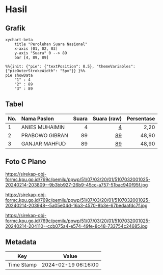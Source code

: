 # Hasil

## Grafik

```mermaid
xychart-beta
    title "Perolehan Suara Nasional"
    x-axis [01, 02, 03]
    y-axis "Suara" 0 --> 89
    bar [4, 89, 89]
```

```mermaid
%%{init: {"pie": {"textPosition": 0.5}, "themeVariables": {"pieOuterStrokeWidth": "5px"}} }%%
pie showData
    "1" : 4
    "2" : 89
    "3" : 89
```

## Tabel

| No. | Nama Paslon    | Suara | Suara (raw) | Persentase |
|:--- |:-------------- | -----:| -----------:| ----------:|
| 1   | ANIES MUHAIMIN | 4     | [4][p-1]    | 2,20       |
| 2   | PRABOWO GIBRAN | 89    | [89][p-2]   | 48,90      |
| 3   | GANJAR MAHFUD  | 89    | [89][p-3]   | 48,90      |


[p-1]: https://github.com/gigit-pemilu/pemilu-2024/blob/main/pilpres/hitung-suara/sub/51-bali/sub/07-karangasem/sub/03-manggis/sub/2001-gegelang/sub/025-tps/sub/paslon-1.txt
[p-2]: https://github.com/gigit-pemilu/pemilu-2024/blob/main/pilpres/hitung-suara/sub/51-bali/sub/07-karangasem/sub/03-manggis/sub/2001-gegelang/sub/025-tps/sub/paslon-2.txt
[p-3]: https://github.com/gigit-pemilu/pemilu-2024/blob/main/pilpres/hitung-suara/sub/51-bali/sub/07-karangasem/sub/03-manggis/sub/2001-gegelang/sub/025-tps/sub/paslon-3.txt

## Foto C Plano

https://sirekap-obj-formc.kpu.go.id/769c/pemilu/ppwp/51/07/03/20/01/5107032001025-20240214-203809--9b3bb927-26b9-45cc-a757-51bac940f95f.jpg

https://sirekap-obj-formc.kpu.go.id/769c/pemilu/ppwp/51/07/03/20/01/5107032001025-20240214-203948--5a05e04d-16a3-4570-8b3e-67bedaafdc7f.jpg

https://sirekap-obj-formc.kpu.go.id/769c/pemilu/ppwp/51/07/03/20/01/5107032001025-20240214-204110--ccb075a4-e574-49fe-8c48-733754c24685.jpg


## Metadata

| Key        | Value               |
| ---------- | ------------------- |
| Time Stamp | 2024-02-19 06:16:00 |



